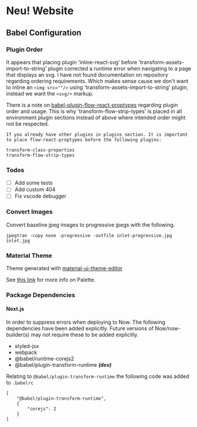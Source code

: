 # Neu! Website

## Babel Configuration

### Plugin Order

It appears that placing plugin 'inline-react-svg' before 'transform-assets-import-to-string' plugin corrected a runtime error when navigating to a page that displays an svg. I have not found documentation on repository regarding ordering requirements. Which makes sense cause we don't want to inline an `<img src=""/>` using 'transform-assets-import-to-string' plugin, instead we want the `<svg/>` markup.

There is a note on [babel-plugin-flow-react-proptypes](https://www.npmjs.com/package/babel-plugin-flow-react-proptypes#suppression) regarding plugin order and usage. This is why 'transform-flow-strip-types' is placed in all environment plugin sections instead of above where intended order might not be respected.

    If you already have other plugins in plugins section. It is important to place flow-react-proptypes before the following plugins:

    transform-class-properties
    transform-flow-strip-types

### Todos

- [ ] Add some tests
- [ ] Add custom 404
- [ ] Fix vscode debugger

### Convert Images

Convert baseline jpeg images to progressive jpegs with the following.

    jpegtran -copy none -progressive -outfile inlet-progressive.jpg inlet.jpg

### Material Theme

Theme generated with [material-ui-theme-editor](https://in-your-saas.github.io/material-ui-theme-editor/)

See [this link](https://material-ui.com/style/color/#official-color-tool) for more info on Palette.

### Package Dependencies

#### Next.js

In order to suppress errors when deploying to Now. The following dependencies have been added explicitly. Future versions of Now/now-builder(s) may not require these to be added explicitly.

- styled-jsx
- webpack
- @babel/runtime-corejs2
- @babel/plugin-transform-runtime **_(dev)_**

Relating to `@babel/plugin-transform-runtime` the following code was added to `.babelrc`

    [
        "@babel/plugin-transform-runtime",
        {
            "corejs": 2
        }
    ]
